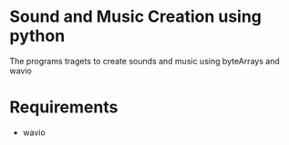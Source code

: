 # Sound and Music Creation using python
  The programs tragets to create sounds and music using byteArrays and wavio
# Requirements
  * wavio